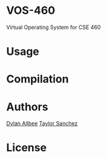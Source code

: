 # VOS-460

Virtual Operating System for CSE 460

# Usage

# Compilation

# Authors
[Dylan Allbee](https://github.com/dallbee/)
[Taylor Sanchez](https://github.com/xCaldazar/)

# License

